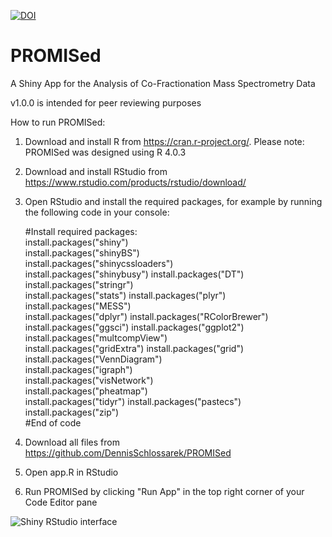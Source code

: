<a href="https://zenodo.org/badge/latestdoi/365252885"><img src="https://zenodo.org/badge/365252885.svg" alt="DOI"></a>
# PROMISed
A Shiny App for the Analysis of Co-Fractionation Mass Spectrometry Data

v1.0.0 is intended for peer reviewing purposes

How to run PROMISed:

1. Download and install R from https://cran.r-project.org/.
    Please note: PROMISed was designed using R 4.0.3
2. Download and install RStudio from https://www.rstudio.com/products/rstudio/download/
3. Open RStudio and install the required packages, for example by running the following code in your console:

    #Install required packages:      
      install.packages("shiny")      
      install.packages("shinyBS")         
      install.packages("shinycssloaders")   
      install.packages("shinybusy") 
      install.packages("DT")    
      install.packages("stringr")   
      install.packages("stats") 
      install.packages("plyr")  
      install.packages("MESS")  
      install.packages("dplyr") 
      install.packages("RColorBrewer")  
      install.packages("ggsci") 
      install.packages("ggplot2")   
      install.packages("multcompView")  
      install.packages("gridExtra") 
      install.packages("grid")  
      install.packages("VennDiagram")   
      install.packages("igraph")    
      install.packages("visNetwork")    
      install.packages("pheatmap")  
      install.packages("tidyr") 
      install.packages("pastecs")   
      install.packages("zip")   
    #End of code
    
4. Download all files from https://github.com/DennisSchlossarek/PROMISed
5. Open app.R in RStudio
6. Run PROMISed by clicking "Run App" in the top right corner of your Code Editor pane

![Shiny RStudio interface](https://user-images.githubusercontent.com/83764220/117620521-d4d34080-b170-11eb-8a89-133424c9b632.PNG)
